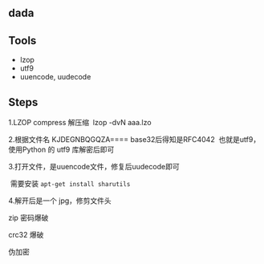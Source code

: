 ##  dada

##  Tools

- lzop
- utf9
- uuencode, uudecode

##  Steps

1.LZOP compress 解压缩
​    lzop -dvN aaa.lzo

2.根据文件名 KJDEGNBQGQZA==== base32后得知是RFC4042
​    也就是utf9， 使用Python 的 utf9 库解密后即可

3.打开文件，是uuencode文件，修复后uudecode即可 

​    需要安装 `apt-get install sharutils` 

4.解开后是一个 jpg，修剪文件头



zip 密码爆破

crc32 爆破

伪加密


